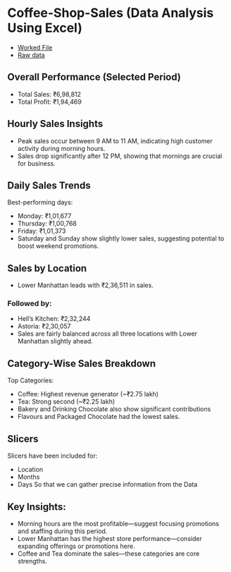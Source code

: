 # Coffee-Shop-Sales (Data Analysis Using Excel)

- <a href="https://github.com/Deepakdeepak1/Coffee-Shop-Analysis/blob/main/Coffee%20Shop%20Sales%20work.xlsx" > Worked File</a>
- <a href="https://github.com/Deepakdeepak1/Coffee-Shop-Analysis/blob/main/Coffee%20Shop%20Sales.csv"> Raw data </a>

## Overall Performance (Selected Period)
- Total Sales: ₹6,98,812
- Total Profit: ₹1,94,469

## Hourly Sales Insights
- Peak sales occur between 9 AM to 11 AM, indicating high customer activity during morning hours.
- Sales drop significantly after 12 PM, showing that mornings are crucial for business.

## Daily Sales Trends
Best-performing days:
- Monday: ₹1,01,677
- Thursday: ₹1,00,768
- Friday: ₹1,01,373
- Saturday and Sunday show slightly lower sales, suggesting potential to boost weekend promotions.

## Sales by Location
- Lower Manhattan leads with ₹2,36,511 in sales.

### Followed by:
- Hell’s Kitchen: ₹2,32,244
- Astoria: ₹2,30,057
- Sales are fairly balanced across all three locations with Lower Manhattan slightly ahead.

## Category-Wise Sales Breakdown
Top Categories:
- Coffee: Highest revenue generator (~₹2.75 lakh)
- Tea: Strong second (~₹2.25 lakh)
- Bakery and Drinking Chocolate also show significant contributions
- Flavours and Packaged Chocolate had the lowest sales.

## Slicers
Slicers have been included for:
- Location
- Months
- Days
So that we can gather precise information from the Data

## Key Insights:
- Morning hours are the most profitable—suggest focusing promotions and staffing during this period.
- Lower Manhattan has the highest store performance—consider expanding offerings or promotions here.
- Coffee and Tea dominate the sales—these categories are core strengths.


